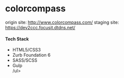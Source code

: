 # colorcompass
origin site: http://www.colorcompass.com/
staging site: https://dev2ccc.focusit.dtdns.net/
<h4>Tech Stack</h4>
<ul>
<li>HTML5/CSS3</li>
<li>Zurb Foundation 6</li>
<li>SASS/SCSS</li>
<li>Gulp</li>
/ul>

